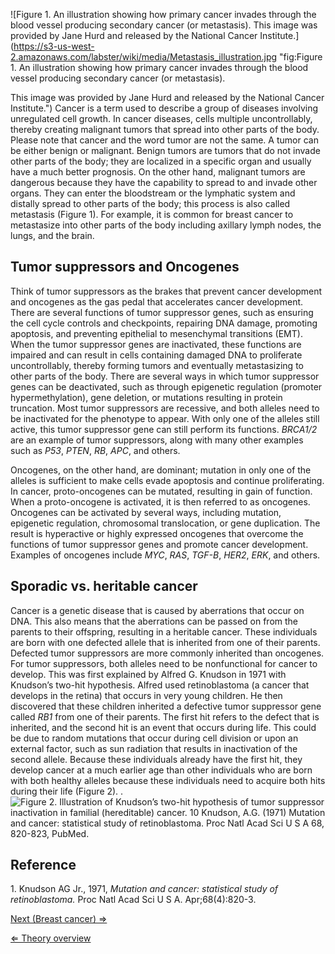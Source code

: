 ![Figure 1. An illustration showing how primary cancer invades through the blood vessel producing secondary cancer (or metastasis). This image was provided by Jane Hurd and released by the National Cancer Institute.](https://s3-us-west-2.amazonaws.com/labster/wiki/media/Metastasis_illustration.jpg "fig:Figure 1. An illustration showing how primary cancer invades through the blood vessel producing secondary cancer (or metastasis).

This image was provided by Jane Hurd and released by the National Cancer Institute.")
Cancer is a term used to describe a group of diseases involving
unregulated cell growth. In cancer diseases, cells multiple
uncontrollably, thereby creating malignant tumors that spread into other
parts of the body. Please note that cancer and the word tumor are not
the same. A tumor can be either benign or malignant. Benign tumors are
tumors that do not invade other parts of the body; they are localized in
a specific organ and usually have a much better prognosis. On the other
hand, malignant tumors are dangerous because they have the capability to
spread to and invade other organs. They can enter the bloodstream or the
lymphatic system and distally spread to other parts of the body; this
process is also called metastasis (Figure 1). For example, it is common
for breast cancer to metastasize into other parts of the body including
axillary lymph nodes, the lungs, and the brain.

Tumor suppressors and Oncogenes
-------------------------------

Think of tumor suppressors as the brakes that prevent cancer development
and oncogenes as the gas pedal that accelerates cancer development.
There are several functions of tumor suppressor genes, such as ensuring
the cell cycle controls and checkpoints, repairing DNA damage, promoting
apoptosis, and preventing epithelial to mesenchymal transitions (EMT).
When the tumor suppressor genes are inactivated, these functions are
impaired and can result in cells containing damaged DNA to proliferate
uncontrollably, thereby forming tumors and eventually metastasizing to
other parts of the body. There are several ways in which tumor
suppressor genes can be deactivated, such as through epigenetic
regulation (promoter hypermethylation), gene deletion, or mutations
resulting in protein truncation. Most tumor suppressors are recessive,
and both alleles need to be inactivated for the phenotype to appear.
With only one of the alleles still active, this tumor suppressor gene
can still perform its functions. *BRCA1/2* are an example of tumor
suppressors, along with many other examples such as *P53*, *PTEN*, *RB*,
*APC*, and others.

Oncogenes, on the other hand, are dominant; mutation in only one of the
alleles is sufficient to make cells evade apoptosis and continue
proliferating. In cancer, proto-oncogenes can be mutated, resulting in
gain of function. When a proto-oncogene is activated, it is then
referred to as oncogenes. Oncogenes can be activated by several ways,
including mutation, epigenetic regulation, chromosomal translocation, or
gene duplication. The result is hyperactive or highly expressed
oncogenes that overcome the functions of tumor suppressor genes and
promote cancer development. Examples of oncogenes include *MYC*, *RAS*,
*TGF-B*, *HER2*, *ERK*, and others.

Sporadic vs. heritable cancer
-----------------------------

Cancer is a genetic disease that is caused by aberrations that occur on
DNA. This also means that the aberrations can be passed on from the
parents to their offspring, resulting in a heritable cancer. These
individuals are born with one defected allele that is inherited from one
of their parents. Defected tumor suppressors are more commonly inherited
than oncogenes. For tumor suppressors, both alleles need to be
nonfunctional for cancer to develop. This was first explained by Alfred
G. Knudson in 1971 with Knudson’s two-hit hypothesis. Alfred used
retinoblastoma (a cancer that develops in the retina) that occurs in
very young children. He then discovered that these children inherited a
defective tumor suppressor gene called *RB1* from one of their parents.
The first hit refers to the defect that is inherited, and the second hit
is an event that occurs during life. This could be due to random
mutations that occur during cell division or upon an external factor,
such as sun radiation that results in inactivation of the second allele.
Because these individuals already have the first hit, they develop
cancer at a much earlier age than other individuals who are born with
both healthy alleles because these individuals need to acquire both hits
during their life (Figure 2). . ![Figure 2. Illustration of Knudson’s
two-hit hypothesis of tumor suppressor inactivation in familial
(hereditable) cancer. 10 Knudson, A.G. (1971) Mutation and cancer:
statistical study of retinoblastoma. Proc Natl Acad Sci U S A 68,
820-823, [
PubMed](https://s3-us-west-2.amazonaws.com/labster/wiki/media/http://www.ncbi.nlm.nih.gov/entrez/query.fcgi?db=PubMed&cmd=Retrieve&list_uids=71153958&dopt=Abstract "wikilink").]( Knudson.gif "fig:Figure 2. Illustration of Knudson’s two-hit hypothesis of tumor suppressor inactivation in familial (hereditable) cancer. 10 Knudson, A.G. (1971) Mutation and cancer: statistical study of retinoblastoma. Proc Natl Acad Sci U S A 68, 820-823,  PubMed.")

Reference
---------

1\. Knudson AG Jr., 1971, *Mutation and cancer: statistical study of
retinoblastoma.* Proc Natl Acad Sci U S A. Apr;68(4):820-3.

[Next (Breast cancer) ⇒](/wiki/Breast_cancer "wikilink")

[⇐ Theory overview](/wiki/Medical_Genetics_case "wikilink")

